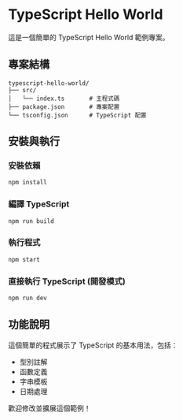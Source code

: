# TypeScript Hello World

這是一個簡單的 TypeScript Hello World 範例專案。

## 專案結構

```
typescript-hello-world/
├── src/
│   └── index.ts       # 主程式碼
├── package.json       # 專案配置
└── tsconfig.json      # TypeScript 配置
```

## 安裝與執行

### 安裝依賴

```bash
npm install
```

### 編譯 TypeScript

```bash
npm run build
```

### 執行程式

```bash
npm start
```

### 直接執行 TypeScript (開發模式)

```bash
npm run dev
```

## 功能說明

這個簡單的程式展示了 TypeScript 的基本用法，包括：

- 型別註解
- 函數定義
- 字串模板
- 日期處理

歡迎修改並擴展這個範例！
